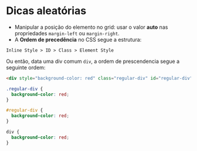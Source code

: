 # Dicas aleatórias

- Manipular a posição do elemento no grid: usar o valor **auto** nas propriedades `margin-left` ou `margin-right`.
- A **Ordem de precedência** no CSS segue a estrutura:
```
Inline Style > ID > Class > Element Style
```

  Ou então, data uma div comum `div`, a ordem de prescendencia segue a seguinte ordem:

  ```html
  <div style="background-color: red" class="regular-div" id="regular-div"></div>
  ```

  ```css
  .regular-div {
    background-color: red;
  }
  ```

  ```css
  #regular-div {
    background-color: red;
  }
  ```

  ```css
  div {
    background-color: red;
  }
  ```
